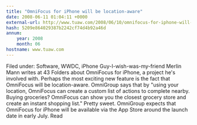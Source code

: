```yaml
---
title: "OmniFocus for iPhone will be location-aware"
date: 2008-06-11 01:04:11 +0000
external-url: http://www.tuaw.com/2008/06/10/omnifocus-for-iphone-will-be-location-aware/
hash: 5209e864029387b2242cf74d4b92a46d
annum:
    year: 2008
    month: 06
hostname: www.tuaw.com
---
```


Filed under: Software, WWDC, iPhone
 Guy-I-wish-was-my-friend Merlin Mann writes at 43 Folders about OmniFocus for iPhone, a project he's involved with. Perhaps the most exciting new feature is the fact that OmniFocus will be location-aware.
 OmniGroup says that by "using your location, OmniFocus can create a custom list of actions to complete nearby. Buying groceries? OmniFocus can show you the closest grocery store and create an instant shopping list."
 Pretty sweet. OmniGroup expects that OmniFocus for iPhone will be available via the App Store around the launch date in early July. 
Read
